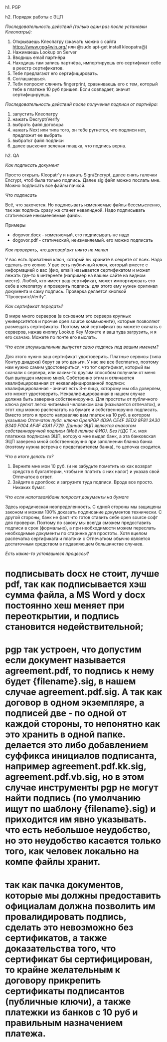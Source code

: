 h1. PGP

h2. Порядок работы с ЭЦП

*Последовательность действий (только один раз после установки Клеопатры):*

1) Открываешь Клеопатру (скачать можно с сайта https://www.gpg4win.org/  или @sudo apt-get install kleopatra@)
2) Нажимаешь Lookup on Server
3) Вводишь email партнёра
4) Находишь там запись партнёра, импортируешь его сертификат себе в реестр сертификатов.
5) Тебе предлагают его сертифицировать.
6) Соглашаешься.
7) Тебя попросят сличить fingerprint, сравниваешь его с тем, который тебе в платеже 10 руб пришел. Если совпадает, значит сертифицируешь.


*Последовательность действий после получения подписи от партнёра:*
1) запустить Клеопатру
2) нажать Decrypt/Verify
3) выбрать файл договора
4) нажать Next или типа того, он тебе ругнется, что подписи нет, предложит ее выбрать
5) выбратьт файл подписи
6) далее выскочит зеленая плашка, что подпись верна.

h2. QA

*Как подписать документ*

Просто открыть Kleopatr'у и нажать Sign/Encrypt, далее снять галочки Encrypt, чтоб была только подпись. Далее sig файл можно послать мне. Можно подписать все файлы пачкой.

*Что подписать*

Всё, что захочется. Но подписывать изменяемые файлы бессмысленно, так как подпись сразу же станет невалидной. Надо подписывать статические неизменяемые файлы.

Примеры
 - dogovor.docx - изменяемый, его подписывать не надо
 - dogovor.pdf - статический, неизменяемый. его можно подписать

*Как проверить, что договор\акт никто не менял*

У вас есть приватный ключ, который вы храните в секрете от всех. Надо сделать его копию.
У вас есть публичный ключ, который вместе с информацией о вас (фио, email) называется сертификатом и может лежать где-то в интернете (например на вашем сайте на видном месте).
Любой, кто имеет ваш сертификат, может импортировать его себе в клеопатру и проверить подпись: для этого ему нужен оригинал документа и саму подпись. Проверка делается кнопкой "Проверить\Verify".

*Как сертификат передать?*

В мире много серверов (в основном это сервера крупных университетов и прочие open source коммьюнити), которые позволяют размещать сертификаты. Поэтому мой сертификат вы можете скачать с серверов, нажав кнопку Lookup Key
Можете и ваш туда загрузить, и я его скачаю. Можете по почте его выслать.

*Что если злоумышленник выпустит свою подпись под вашим именем?*

Для этого нужно ваш сертификат удостоверить. Платные сервисы (типа Контур диадока) берут за это деньги. У нас же все бесплатно, поэтому нам нужно самим удостовериться, что тот сертификат, который вы скачали с сервера, или каким-то другим способом получили от меня был выпущен именно мной. Собственно этим и отличаются квалифицированная от неквалифицированной подписи: квалифицированная - значит есть 3-е лицо, которому мы оба доверяем, кто может удостоверить. Неквалифицированная в нашем случае должна быть заверена собственноручно. Для простоты от публичного ключа делют легко читаемый человеком хэш (называется отпечаток), и этот хэш можно распечатать на бумаге и собственноручно подписать. Вместо этого я просто направляю вам платеж на 10 руб. в котором указываю _Отпечаток публ. ключа OpenPGP 4D9A CE4F 2ED3 8F81 3A30 B340 F004 AF4F 43A1 F729. Данная ЭЦП является аналогом собственноручной подписи {Моё полное ФИО}. Без НДС_
Т.к. моя платежка подписана ЭЦП, которую мне выдал банк, а эта банковская ЭЦП заверена мной собственноручно при заполнении бланка банка (поэтому нужна встреча с представителем банка), то цепочка сходится.

*Что в итоге делать то?*
1.	Верните мне мои 10 руб. (и не забудьте пометить их как возврат средств в бухгалтерии, чтобы не платить с них налог) и указав свой Отпечаток в ответ.
2.	Зайдите в дропбокс и загрузите туда подписи.
Вроде все просто. Никаких бумаг. 

*Что если налоговая\банк попросят документы на бумаге*

Здесь юридическая неопределенность. С одной стороны мы защищены законом и можем 100% доказать подписание документов технически. С другой стороны, банк не факт что готов ставить себе open source софт для проверки.  Поэтому по закону мы всегда сможем предоставить подписи в срок (формально), а при необходимости можем переслать необходимые документы по старинке для простоты. Хотя вцелом распечатка сертификата и платжки с Отпечатком обычно является достаточным средством в подавляющем большинстве случаев.

*Есть какие-то устоявшиеся процессы?*

# подписывать docx не стоит, лучше pdf, так как подписывается хэш сумма файла, а MS Word у docx постоянно хеш меняет при переоткрытии, и подпись становится недействительной;
# pgp так устроен, что допустим если документ называется agreement.pdf, то подпись к нему будет {filename}.sig, в нашем случае agreement.pdf.sig. А так как договор в одном экземпляре, а подписей две - по одной от каждой стороны, то непонятно как это хранить в одной папке. делается это либо добавлением суффикса инициалов подписанта, например agreement.pdf.kk.sig, agreement.pdf.vb.sig, но в этом случае инструменты pgp не могут найти подпись (по умолчанию ищут по шаблону {filename}.sig) и приходится им явно указывать. что есть небольшое неудобство, но это неудобство касается только того, как человек локально на компе файлы хранит. 
# так как пачка документов, которые мы должны предоставить официалам должна позволить им провалидировать подпись, сделать это невозможно без сертификатов, а также доказательства того, что сертификат бы сертифицирован, то крайне желательным к договору прикрепить сертификаты подписантов (публичные ключи), а также платежки из банков с 10 руб и правильным назначением платежа.
